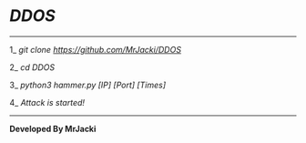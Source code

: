 # <b><i>DDOS</i></b>
------------------------

1_ <i>git clone https://github.com/MrJacki/DDOS</i>

2_ <i>cd DDOS</i>

3_ <i>python3 hammer.py [IP] [Port] [Times]</i>

4_ <i>Attack is started!</i>

------------------------

<b>Developed By MrJacki</b>
